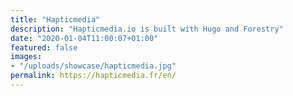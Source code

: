 ```yaml
---
title: "Hapticmedia"
description: "Hapticmedia.io is built with Hugo and Forestry"
date: "2020-01-04T11:00:07+01:00"
featured: false
images:
- "/uploads/showcase/hapticmedia.jpg"
permalink: https://hapticmedia.fr/en/
---
```

